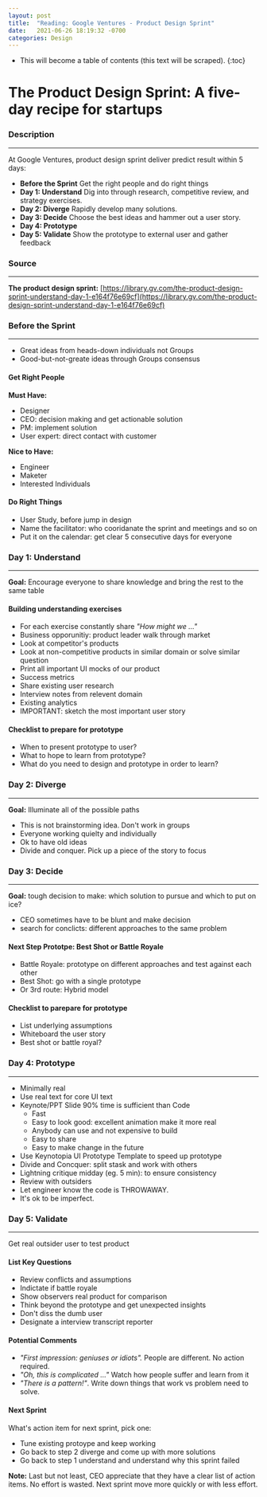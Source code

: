 ```yaml
---
layout: post
title:  "Reading: Google Ventures - Product Design Sprint"
date:   2021-06-26 18:19:32 -0700
categories: Design
---
```

* This will become a table of contents (this text will be scraped).
{:toc}

# The Product Design Sprint: A five-day recipe for startups

### Description
---
At Google Ventures, product design sprint deliver predict result within 5 days:
- **Before the Sprint** Get the right people and do right things
- **Day 1: Understand** Dig into through research, competitive review, and strategy exercises.
- **Day 2: Diverge** Rapidly develop many solutions.
- **Day 3: Decide** Choose the best ideas and hammer out a user story.
- **Day 4: Prototype** 
- **Day 5: Validate** Show the prototype to external user and gather feedback


### Source
---
**The product design sprint:** [https://library.gv.com/the-product-design-sprint-understand-day-1-e164f76e69cf](https://library.gv.com/the-product-design-sprint-understand-day-1-e164f76e69cf)


### Before the Sprint
---
- Great ideas from heads-down individuals not Groups
- Good-but-not-greate ideas through Groups consensus

#### Get Right People

**Must Have:**
- Designer 
- CEO: decision making and get actionable solution
- PM: implement solution
- User expert: direct contact with customer
  
**Nice to Have:**
- Engineer
- Maketer
- Interested Individuals

#### Do Right Things

- User Study, before jump in design
- Name the facilitator: who cooridanate the sprint and meetings and so on
- Put it on the calendar: get clear 5 consecutive days for everyone


### Day 1: Understand
---
**Goal:** Encourage everyone to share knowledge and bring the rest to the same table

#### Building understanding exercises

- For each exercise constantly share *"How might we ..."*
- Business opporunitiy: product leader walk through market
- Look at competitor's products
- Look at non-competitive products in similar domain or solve similar question
- Print all important UI mocks of our product
- Success metrics
- Share existing user research
- Interview notes from relevent domain
- Existing analytics
- IMPORTANT: sketch the most important user story

#### Checklist to prepare for prototype
- When to present prototype to user?
- What to hope to learn from prototype?
- What do you need to design and prototype in order to learn?


### Day 2: Diverge
---
**Goal:** Illuminate all of the possible paths

- This is not brainstorming idea. Don't work in groups
- Everyone working quielty and individually
- Ok to have old ideas
- Divide and conquer. Pick up a piece of the story to focus


### Day 3: Decide
---
**Goal:** tough decision to make: which solution to pursue and which to put on ice?

- CEO sometimes have to be blunt and make decision
- search for conclicts: different approaches to the same problem

#### Next Step Prototpe: Best Shot or Battle Royale
- Battle Royale: prototype on different approaches and test against each other
- Best Shot: go with a single prototype
- Or 3rd route: Hybrid model

#### Checklist to parepare for prototype
- List underlying assumptions
- Whiteboard the user story
- Best shot or battle royal?


### Day 4: Prototype
---
- Minimally real
- Use real text for core UI text
- Keynote/PPT Slide 90% time is sufficient than Code
  - Fast
  - Easy to look good: excellent animation make it more real
  - Anybody can use and not expensive to build
  - Easy to share
  - Easy to make change in the future
- Use Keynotopia UI Prototype Template to speed up prototype
- Divide and Concquer: split stask and work with others
- Lightning critique midday (eg. 5 min): to ensure consistency
- Review with outsiders
- Let engineer know the code is THROWAWAY. 
- It's ok to be imperfect.


### Day 5: Validate
---
Get real outsider user to test product

#### List Key Questions
- Review conflicts and assumptions
- Indictate if battle royale
- Show observers real product for comparison
- Think beyond the prototype and get unexpected insights
- Don't diss the dumb user
- Designate a interview transcript reporter

#### Potential Comments
- *"First impression: geniuses or idiots".* People are different. No action required.
- *"Oh, this is complicated ..."* Watch how people suffer and learn from it
- *"There is a pattern!"*. Write down things that work vs problem need to solve.

#### Next Sprint
What's action item for next sprint, pick one:
- Tune existing protoype and keep working
- Go back to step 2 diverge and come up with more solutions
- Go back to step 1 understand and understand why this sprint failed

**Note:** Last but not least, CEO appreciate that they have a clear list of action items. No effort is wasted. Next sprint move more quickly or with less effort. 